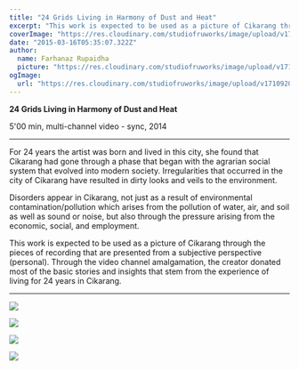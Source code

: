 ```yaml
---
title: "24 Grids Living in Harmony of Dust and Heat"
excerpt: "This work is expected to be used as a picture of Cikarang through the pieces of recording that are presented from a subjective perspective."
coverImage: "https://res.cloudinary.com/studiofruworks/image/upload/v1710739270/jackplan-user/srcvgffjnuyrmu399k9b.jpg"
date: "2015-03-16T05:35:07.322Z"
author:
  name: Farhanaz Rupaidha
  picture: "https://res.cloudinary.com/studiofruworks/image/upload/v1710832241/jackplan-user/e6fmykbxfqftmylyldhg.jpg"
ogImage:
  url: "https://res.cloudinary.com/studiofruworks/image/upload/v1710920420/jackplan-user/bdl8jghrq7mk3epp85fg.jpg"
---
```

**24 Grids Living in Harmony of Dust and Heat**

5'00 min, multi-channel video - sync, 2014

* * * * *

For 24 years the artist was born and lived in this city, she found that Cikarang had gone through a phase that began with the agrarian social system that evolved into modern society. Irregularities that occurred in the city of Cikarang have resulted in dirty looks and veils to the environment.

Disorders appear in Cikarang, not just as a result of environmental contamination/pollution which arises from the pollution of water, air, and soil as well as sound or noise, but also through the pressure arising from the economic, social, and employment.

This work is expected to be used as a picture of Cikarang through the pieces of recording that are presented from a subjective perspective (personal). Through the video channel amalgamation, the creator donated most of the basic stories and insights that stem from the experience of living for 24 years in Cikarang.

* * * * *

![](https://res.cloudinary.com/studiofruworks/image/upload/v1710739314/jackplan-user/vfjrfeg4rihgymrrudcp.png)

![](https://res.cloudinary.com/studiofruworks/image/upload/v1710739340/jackplan-user/jgq0smje0l5t8oxsal1t.png)

![](https://res.cloudinary.com/studiofruworks/image/upload/v1710739372/jackplan-user/qgkqluwzy1ecdlutcnka.png)

![](https://res.cloudinary.com/studiofruworks/image/upload/v1710739415/jackplan-user/ztkpepnl3bapvkf38ti9.png)